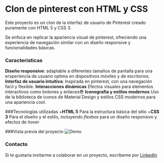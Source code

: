 # Clon de pinterest con HTML y CSS
Este proyecto es un clon de la interfaz de usuario de Pinterest creado puramente con HTML 5 y CSS 3.

Se enfoca en replicar la apariencia visual de pinterest, ofreciendo una experiencia de navegación similar con un diseño responsive y funcionalidades básicas.

### Caracteristicas
**Diseño responsive**: adaptable a diferentes tamaños de pantalla para una erxperiencia de usuario optima en dispositivos móviles y de escritorios.
**Interfaz de usuario intuitiva**: Inspirada en pinterest, con una navegación facil y flexible.
**Interacciones dinámicas** Efectos visuales para elementos interactivos como botones y enlaces😎
**Iconografia y estilos modernos** Uso de la biblioteca de iconos de Material Design y estilos CSS modernos para una apariencia cool.

###Tecnologías utilizadas
+**HTML 5** Para la estructura básica del sitio
+**CSS 3** Para el diseño y el estilo, incluyendo _flexbox_ para un diseño responsivo y efectos de _hover_

###Vista previa del proyecto
![Demo](Imagenes/Pinterest/Pinterest_screen.png)

### Contacto
Si te gustaría invitarme a colaborar en un proyecto, escribeme por [LinkedIn](https://www.linkedin.com/in/lizeth-carrillo-457826209/)

